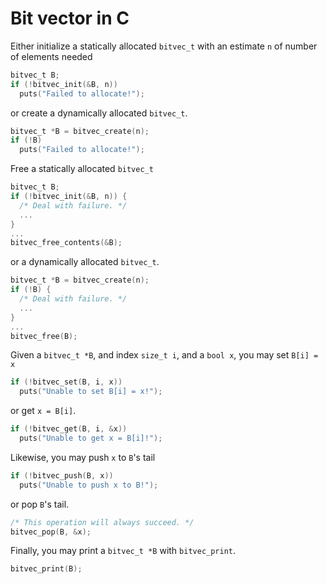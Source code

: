 # Bit vector in C

Either initialize a statically allocated `bitvec_t` with an estimate `n` of number of elements
needed

```C
bitvec_t B;
if (!bitvec_init(&B, n))
  puts("Failed to allocate!");
```

or create a dynamically allocated `bitvec_t`.

```C
bitvec_t *B = bitvec_create(n);
if (!B)
  puts("Failed to allocate!");
```

Free a statically allocated `bitvec_t`

```C
bitvec_t B;
if (!bitvec_init(&B, n)) {
  /* Deal with failure. */
  ...
}
...
bitvec_free_contents(&B);
```

or a dynamically allocated `bitvec_t`.

```C
bitvec_t *B = bitvec_create(n);
if (!B) {
  /* Deal with failure. */
  ...
}
...
bitvec_free(B);
```

Given a `bitvec_t *B`, and index `size_t i`, and a `bool x`, you may set `B[i] = x`

```C
if (!bitvec_set(B, i, x))
  puts("Unable to set B[i] = x!");
```

or get `x = B[i]`.

```C
if (!bitvec_get(B, i, &x))
  puts("Unable to get x = B[i]!");
```

Likewise, you may push `x` to `B`'s tail

```C
if (!bitvec_push(B, x))
  puts("Unable to push x to B!");
```

or pop `B`'s tail.

```C
/* This operation will always succeed. */
bitvec_pop(B, &x);
```

Finally, you may print a `bitvec_t *B` with `bitvec_print`.

```C
bitvec_print(B);
```
